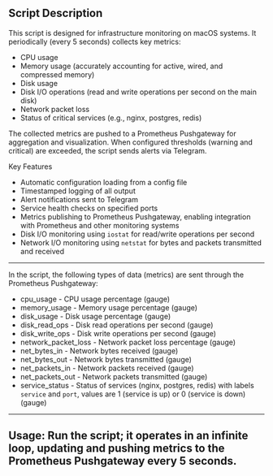 Script Description
------------------
This script is designed for infrastructure monitoring on macOS systems. It periodically (every 5 seconds) collects key metrics:
  - CPU usage
  - Memory usage (accurately accounting for active, wired, and compressed memory)
  - Disk usage
  - Disk I/O operations (read and write operations per second on the main disk)
  - Network packet loss
  - Status of critical services (e.g., nginx, postgres, redis)

The collected metrics are pushed to a Prometheus Pushgateway for aggregation and visualization.
When configured thresholds (warning and critical) are exceeded, the script sends alerts via Telegram.

Key Features
 - Automatic configuration loading from a config file
 - Timestamped logging of all output
 - Alert notifications sent to Telegram
 - Service health checks on specified ports
 - Metrics publishing to Prometheus Pushgateway, enabling integration with Prometheus and other monitoring systems
 - Disk I/O monitoring using `iostat` for read/write operations per second
 - Network I/O monitoring using `netstat` for bytes and packets transmitted and received
------------------
In the script, the following types of data (metrics) are sent through the Prometheus Pushgateway:
  - cpu_usage - CPU usage percentage (gauge)
  - memory_usage - Memory usage percentage (gauge)
  - disk_usage - Disk usage percentage (gauge)
  - disk_read_ops - Disk read operations per second (gauge)
  - disk_write_ops - Disk write operations per second (gauge)
  - network_packet_loss - Network packet loss percentage (gauge)
  - net_bytes_in - Network bytes received (gauge)
  - net_bytes_out - Network bytes transmitted (gauge)
  - net_packets_in - Network packets received (gauge)
  - net_packets_out - Network packets transmitted (gauge)
  - service_status - Status of services (nginx, postgres, redis) with labels `service` and `port`, values are 1 (service is up) or 0 (service is down) (gauge)
__________________
Usage: 
Run the script; it operates in an infinite loop, updating and pushing metrics to the Prometheus Pushgateway every 5 seconds.
------------------
